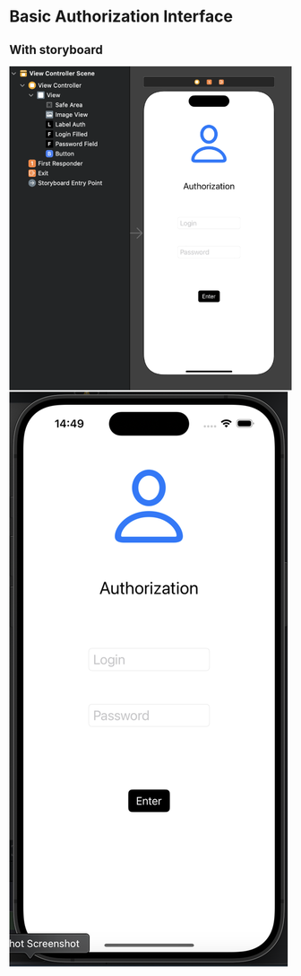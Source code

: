 # Basic Authorization Interface
## With storyboard

![result1](result1.png)
![result2](result2.png)
